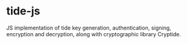 # tide-js
JS implementation of tide key generation, authentication, signing, encryption and decryption, along with cryptographic library Cryptide. 
